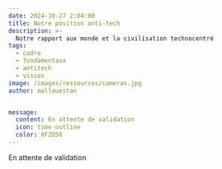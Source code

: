 ```yaml
---
date: 2024-10-27 2:04:00
title: Notre position anti-tech
description: >-
  Notre rapport aux monde et la civilisation technocentré
tags:
  - cadre
  - fondamentaux
  - antitech
  - vision
image: /images/ressources/cameras.jpg
author: mallouestan


message:
  content: En attente de validation
  icon: time-outline
  color: 8F2D56
---
```


En attente de validation